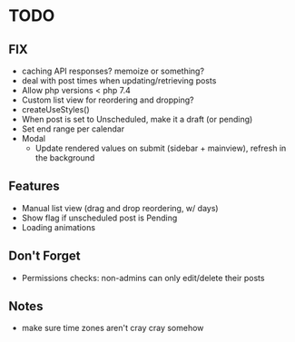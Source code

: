 # TODO

## FIX

-   caching API responses? memoize or something?
-   deal with post times when updating/retrieving posts
-   Allow php versions < php 7.4
-   Custom list view for reordering and dropping?
-   createUseStyles()
-   When post is set to Unscheduled, make it a draft (or pending)
-   Set end range per calendar
-   Modal
    -   Update rendered values on submit (sidebar + mainview), refresh in the background

## Features

-   Manual list view (drag and drop reordering, w/ days)
-   Show flag if unscheduled post is Pending
-   Loading animations

## Don't Forget

-   Permissions checks: non-admins can only edit/delete their posts

## Notes

-   make sure time zones aren't cray cray somehow
